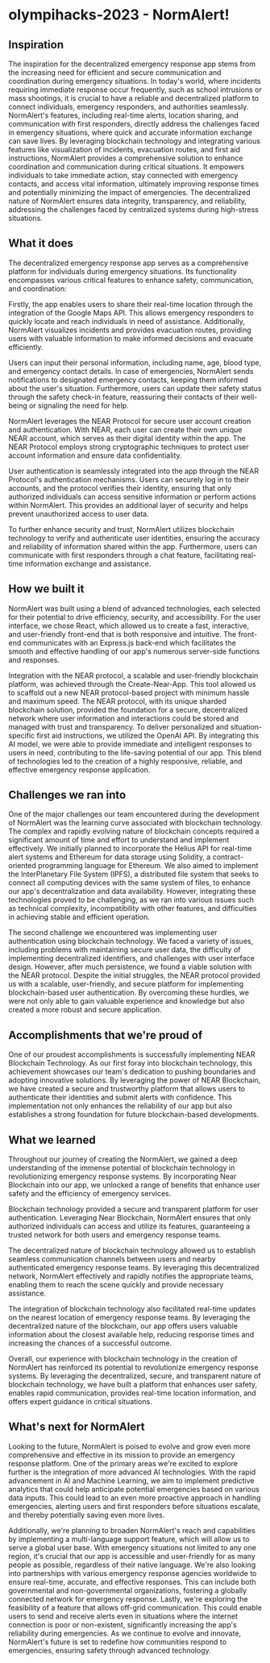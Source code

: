 # olympihacks-2023 - NormAlert!

## Inspiration
The inspiration for the decentralized emergency response app stems from the increasing need for efficient and secure communication and coordination during emergency situations. In today's world, where incidents requiring immediate response occur frequently, such as school intrusions or mass shootings, it is crucial to have a reliable and decentralized platform to connect individuals, emergency responders, and authorities seamlessly. NormAlert's features, including real-time alerts, location sharing, and communication with first responders, directly address the challenges faced in emergency situations, where quick and accurate information exchange can save lives. By leveraging blockchain technology and integrating various features like visualization of incidents, evacuation routes, and first aid instructions, NormAlert provides a comprehensive solution to enhance coordination and communication during critical situations. It empowers individuals to take immediate action, stay connected with emergency contacts, and access vital information, ultimately improving response times and potentially minimizing the impact of emergencies. The decentralized nature of NormAlert ensures data integrity, transparency, and reliability, addressing the challenges faced by centralized systems during high-stress situations.

## What it does
The decentralized emergency response app serves as a comprehensive platform for individuals during emergency situations. Its functionality encompasses various critical features to enhance safety, communication, and coordination:

Firstly, the app enables users to share their real-time location through the integration of the Google Maps API. This allows emergency responders to quickly locate and reach individuals in need of assistance. Additionally, NormAlert visualizes incidents and provides evacuation routes, providing users with valuable information to make informed decisions and evacuate efficiently.

Users can input their personal information, including name, age, blood type, and emergency contact details. In case of emergencies, NormAlert sends notifications to designated emergency contacts, keeping them informed about the user's situation. Furthermore, users can update their safety status through the safety check-in feature, reassuring their contacts of their well-being or signaling the need for help.

NormAlert leverages the NEAR Protocol for secure user account creation and authentication. With NEAR, each user can create their own unique NEAR account, which serves as their digital identity within the app. The NEAR Protocol employs strong cryptographic techniques to protect user account information and ensure data confidentiality.

User authentication is seamlessly integrated into the app through the NEAR Protocol's authentication mechanisms. Users can securely log in to their accounts, and the protocol verifies their identity, ensuring that only authorized individuals can access sensitive information or perform actions within NormAlert. This provides an additional layer of security and helps prevent unauthorized access to user data.

To further enhance security and trust, NormAlert utilizes blockchain technology to verify and authenticate user identities, ensuring the accuracy and reliability of information shared within the app. Furthermore, users can communicate with first responders through a chat feature, facilitating real-time information exchange and assistance.

## How we built it
NormAlert was built using a blend of advanced technologies, each selected for their potential to drive efficiency, security, and accessibility. For the user interface, we chose React, which allowed us to create a fast, interactive, and user-friendly front-end that is both responsive and intuitive. The front-end communicates with an Express.js back-end which facilitates the smooth and effective handling of our app's numerous server-side functions and responses.

Integration with the NEAR protocol, a scalable and user-friendly blockchain platform, was achieved through the Create-Near-App. This tool allowed us to scaffold out a new NEAR protocol-based project with minimum hassle and maximum speed. The NEAR protocol, with its unique sharded blockchain solution, provided the foundation for a secure, decentralized network where user information and interactions could be stored and managed with trust and transparency. To deliver personalized and situation-specific first aid instructions, we utilized the OpenAI API. By integrating this AI model, we were able to provide immediate and intelligent responses to users in need, contributing to the life-saving potential of our app. This blend of technologies led to the creation of a highly responsive, reliable, and effective emergency response application.

## Challenges we ran into
One of the major challenges our team encountered during the development of NormAlert was the learning curve associated with blockchain technology. The complex and rapidly evolving nature of blockchain concepts required a significant amount of time and effort to understand and implement effectively. We initially planned to incorporate the Helius API for real-time alert systems and Ethereum for data storage using Solidity, a contract-oriented programming language for Ethereum. We also aimed to implement the InterPlanetary File System (IPFS), a distributed file system that seeks to connect all computing devices with the same system of files, to enhance our app's decentralization and data availability. However, integrating these technologies proved to be challenging, as we ran into various issues such as technical complexity, incompatibility with other features, and difficulties in achieving stable and efficient operation.

The second challenge we encountered was implementing user authentication using blockchain technology. We faced a variety of issues, including problems with maintaining secure user data, the difficulty of implementing decentralized identifiers, and challenges with user interface design. However, after much persistence, we found a viable solution with the NEAR protocol. Despite the initial struggles, the NEAR protocol provided us with a scalable, user-friendly, and secure platform for implementing blockchain-based user authentication. By overcoming these hurdles, we were not only able to gain valuable experience and knowledge but also created a more robust and secure application.

## Accomplishments that we're proud of
One of our proudest accomplishments is successfully implementing NEAR Blockchain Technology. As our first foray into blockchain technology, this achievement showcases our team's dedication to pushing boundaries and adopting innovative solutions. By leveraging the power of NEAR Blockchain, we have created a secure and trustworthy platform that allows users to authenticate their identities and submit alerts with confidence. This implementation not only enhances the reliability of our app but also establishes a strong foundation for future blockchain-based developments.

## What we learned
Throughout our journey of creating the NormAlert, we gained a deep understanding of the immense potential of blockchain technology in revolutionizing emergency response systems. By incorporating Near Blockchain into our app, we unlocked a range of benefits that enhance user safety and the efficiency of emergency services.

Blockchain technology provided a secure and transparent platform for user authentication. Leveraging Near Blockchain, NormAlert ensures that only authorized individuals can access and utilize its features, guaranteeing a trusted network for both users and emergency response teams.

The decentralized nature of blockchain technology allowed us to establish seamless communication channels between users and nearby authenticated emergency response teams. By leveraging this decentralized network, NormAlert effectively and rapidly notifies the appropriate teams, enabling them to reach the scene quickly and provide necessary assistance.

The integration of blockchain technology also facilitated real-time updates on the nearest location of emergency response teams. By leveraging the decentralized nature of the blockchain, our app offers users valuable information about the closest available help, reducing response times and increasing the chances of a successful outcome.

Overall, our experience with blockchain technology in the creation of NormAlert has reinforced its potential to revolutionize emergency response systems. By leveraging the decentralized, secure, and transparent nature of blockchain technology, we have built a platform that enhances user safety, enables rapid communication, provides real-time location information, and offers expert guidance in critical situations.


## What's next for NormAlert

Looking to the future, NormAlert is poised to evolve and grow even more comprehensive and effective in its mission to provide an emergency response platform. One of the primary areas we're excited to explore further is the integration of more advanced AI technologies. With the rapid advancement in AI and Machine Learning, we aim to implement predictive analytics that could help anticipate potential emergencies based on various data inputs. This could lead to an even more proactive approach in handling emergencies, alerting users and first responders before situations escalate, and thereby potentially saving even more lives.

Additionally, we're planning to broaden NormAlert's reach and capabilities by implementing a multi-language support feature, which will allow us to serve a global user base. With emergency situations not limited to any one region, it's crucial that our app is accessible and user-friendly for as many people as possible, regardless of their native language. We're also looking into partnerships with various emergency response agencies worldwide to ensure real-time, accurate, and effective responses. This can include both governmental and non-governmental organizations, fostering a globally connected network for emergency response. Lastly, we're exploring the feasibility of a feature that allows off-grid communication. This could enable users to send and receive alerts even in situations where the internet connection is poor or non-existent, significantly increasing the app's reliability during emergencies. As we continue to evolve and innovate, NormAlert's future is set to redefine how communities respond to emergencies, ensuring safety through advanced technology.
